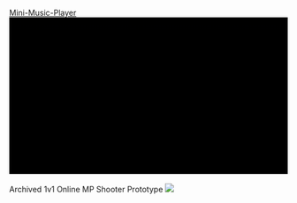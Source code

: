 [Mini-Music-Player](https://github.com/Chris-Dev0/Mini-Music-Player)
![](mini-music-player-preview.gif) <br />

Archived 1v1 Online MP Shooter Prototype
![](1v1prototype.gif) <br />
